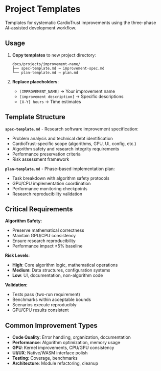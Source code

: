 # Project Templates

Templates for systematic CardioTrust improvements using the three-phase AI-assisted development workflow.

## Usage

1. **Copy templates** to new project directory:
   ```
   docs/projects/improvement-name/
   ├── spec-template.md → improvement-spec.md
   └── plan-template.md → plan.md
   ```

2. **Replace placeholders**:
   - `[IMPROVEMENT_NAME]` → Your improvement name
   - `[improvement description]` → Specific descriptions  
   - `[X-Y] hours` → Time estimates

## Template Structure

**`spec-template.md`** - Research software improvement specification:
- Problem analysis and technical debt identification
- CardioTrust-specific scope (algorithms, GPU, UI, config, etc.)
- Algorithm safety and research integrity requirements
- Performance preservation criteria
- Risk assessment framework

**`plan-template.md`** - Phase-based implementation plan:
- Task breakdown with algorithm safety protocols
- GPU/CPU implementation coordination
- Performance monitoring checkpoints
- Research reproducibility validation

## Critical Requirements

**Algorithm Safety**:
- Preserve mathematical correctness
- Maintain GPU/CPU consistency  
- Ensure research reproducibility
- Performance impact ±5% baseline

**Risk Levels**:
- **High**: Core algorithm logic, mathematical operations
- **Medium**: Data structures, configuration systems  
- **Low**: UI, documentation, non-algorithm code

**Validation**:
- Tests pass (two-run requirement)
- Benchmarks within acceptable bounds
- Scenarios execute reproducibly
- GPU/CPU results consistent

## Common Improvement Types

- **Code Quality**: Error handling, organization, documentation
- **Performance**: Algorithm optimization, memory usage
- **GPU**: Kernel improvements, CPU/GPU consistency
- **UI/UX**: Native/WASM interface polish
- **Testing**: Coverage, benchmarks
- **Architecture**: Module refactoring, cleanup